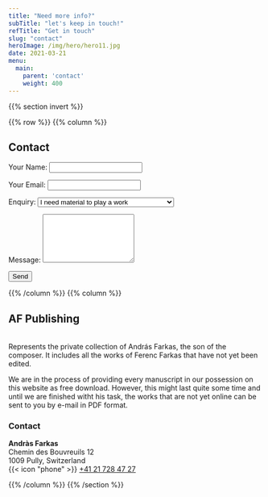 ```yaml
---
title: "Need more info?"
subTitle: "let's keep in touch!"
refTitle: "Get in touch"
slug: "contact"
heroImage: /img/hero/hero11.jpg
date: 2021-03-21
menu:
  main:
    parent: 'contact'
    weight: 400
---
```


{{% section invert %}}

{{% row %}}
{{% column %}}
## Contact
<form name="contact" method="POST" action="/contact/thanks" data-netlify="true">
  <p>
    <label>
      Your Name:
      <input type="text" name="name" required />
    </label>
  </p>
  <p>
    <label>
      Your Email:
      <input type="email" name="email" required />
    </label>
  </p>
  <p>
    <label>Enquiry:
      <select name="enquiry">
        <option value="material">I need material to play a work</option>
        <option value="manuscript">I need more information on Ferenc Farkas</option>
        <option value="website">I have a problem with the website</option>
        <option value="publisher">I have infos about a publisher</option>
        <option value="other">None of the above</option>
      </select>
    </label>
  </p>
  <p>
    <label>
      Message:
      <textarea name="message" rows="6"></textarea>
    </label>
  </p>
  <p>
    <button class="button" type="submit">Send</button>
  </p>
</form>

{{% /column %}}
{{% column %}}

## AF Publishing
<br>
Represents the private collection of András Farkas, the son of the composer.
It includes all the works of Ferenc Farkas that have not yet been edited.

We are in the process of providing every manuscript in our possession on this
website as free download. However, this might last quite some time and until
we are finished witht his task, the works that are not yet online can be sent
to you by e-mail in PDF format.

### Contact
**Andràs Farkas**
<br>
Chemin des Bouvreuils 12
<br>
1009 Pully, Switzerland
<br>
{{< icon "phone" >}} <a href="tel:+41217284728">+41 21 728 47 27</a>

{{% /column %}}
{{% /section %}}